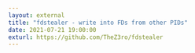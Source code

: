 ```yaml
---
layout: external
title: "fdstealer - write into FDs from other PIDs"
date: 2021-07-21 19:00:00
exturl: https://github.com/TheZ3ro/fdstealer
---
```


